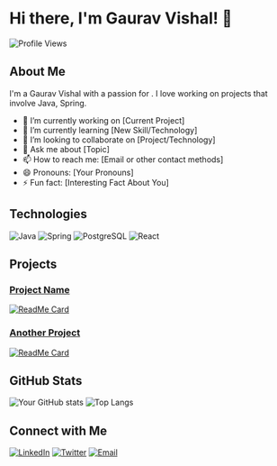 # Hi there, I'm Gaurav Vishal! 👋

![Profile Views](https://komarev.com/ghpvc/?username=yourusername&color=blue)

## About Me

I'm a Gaurav Vishal with a passion for . I love working on projects that involve Java, Spring.

- 🔭 I’m currently working on [Current Project]
- 🌱 I’m currently learning [New Skill/Technology]
- 👯 I’m looking to collaborate on [Project/Technology]
- 💬 Ask me about [Topic]
- 📫 How to reach me: [Email or other contact methods]
- 😄 Pronouns: [Your Pronouns]
- ⚡ Fun fact: [Interesting Fact About You]

## Technologies

![Java](https://img.shields.io/badge/Java-ED8B00?style=for-the-badge&logo=java&logoColor=white)
![Spring](https://img.shields.io/badge/Spring-6DB33F?style=for-the-badge&logo=spring&logoColor=white)
![PostgreSQL](https://img.shields.io/badge/PostgreSQL-316192?style=for-the-badge&logo=postgresql&logoColor=white)
![React](https://img.shields.io/badge/React-20232A?style=for-the-badge&logo=react&logoColor=61DAFB)

## Projects

### [Project Name](https://github.com/yourusername/project-repo)
[![ReadMe Card](https://github-readme-stats.vercel.app/api/pin/?username=yourusername&repo=project-repo)](https://github.com/yourusername/project-repo)

### [Another Project](https://github.com/yourusername/another-project-repo)
[![ReadMe Card](https://github-readme-stats.vercel.app/api/pin/?username=yourusername&repo=another-project-repo)](https://github.com/yourusername/another-project-repo)

## GitHub Stats

![Your GitHub stats](https://github-readme-stats.vercel.app/api?username=yourusername&show_icons=true&theme=radical)
![Top Langs](https://github-readme-stats.vercel.app/api/top-langs/?username=yourusername&layout=compact)

## Connect with Me

[![LinkedIn](https://img.shields.io/badge/LinkedIn-0077B5?style=for-the-badge&logo=linkedin&logoColor=white)](https://linkedin.com/in/gauravvishal.gv)
[![Twitter](https://img.shields.io/badge/Twitter-1DA1F2?style=for-the-badge&logo=twitter&logoColor=white)](https://twitter.com/gauravvishal9)
[![Email](https://img.shields.io/badge/Email-D14836?style=for-the-badge&logo=gmail&logoColor=white)]()
